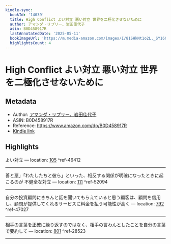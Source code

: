 ```yaml
---
kindle-sync:
  bookId: '14039'
  title: High Conflict よい対立 悪い対立 世界を二極化させないために
  author: アマンダ・リプリー、岩田佳代子
  asin: B0D458917R
  lastAnnotatedDate: '2025-05-11'
  bookImageUrl: 'https://m.media-amazon.com/images/I/81SHkNt1o2L._SY160.jpg'
  highlightsCount: 4
---
```

# High Conflict よい対立 悪い対立 世界を二極化させないために
## Metadata
* Author: [アマンダ・リプリー、岩田佳代子](https://www.amazon.comundefined)
* ASIN: B0D458917R
* Reference: https://www.amazon.com/dp/B0D458917R
* [Kindle link](kindle://book?action=open&asin=B0D458917R)

## Highlights
よい対立 — location: [105](kindle://book?action=open&asin=B0D458917R&location=105) ^ref-46412

---
善と悪」「わたしたちと彼ら」といった、相反する関係が明確になったときに起こるのが 不健全な対立 — location: [111](kindle://book?action=open&asin=B0D458917R&location=111) ^ref-52094

---
自分の投資顧問にきちんと話を聞いてもらえていると思う顧客は、顧問を信用し、顧問が提供してくれるサービスに料金を払う可能性が高く — location: [792](kindle://book?action=open&asin=B0D458917R&location=792) ^ref-47027

---
相手の言葉を正確に繰り返すのではなく、相手の言わんとしたことを自分の言葉で要約して — location: [801](kindle://book?action=open&asin=B0D458917R&location=801) ^ref-28523

---
